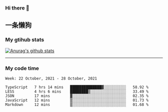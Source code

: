 ### Hi there 👋

## 一条懒狗
<!--
**kiss-me-quickly/kiss-me-quickly** is a ✨ _special_ ✨ repository because its `README.md` (this file) appears on your GitHub profile.

Here are some ideas to get you started:

- 🔭 I’m currently working on ...
- 🌱 I’m currently learning ...
- 👯 I’m looking to collaborate on ...
- 🤔 I’m looking for help with ...
- 💬 Ask me about ...
- 📫 How to reach me: ...
- 😄 Pronouns: ...
- ⚡ Fun fact: ...
-->


### My gtihub stats

[![Anurag's github stats](https://github-readme-stats.vercel.app/api?username=kiss-me-quickly)](https://github.com/anuraghazra/github-readme-stats)

***

### My code time

<!--START_SECTION:waka-->
```text
Week: 22 October, 2021 - 28 October, 2021

TypeScript   7 hrs 14 mins   ██████████████▓░░░░░░░░░░   58.92 % 
LESS         4 hrs 6 mins    ████████▒░░░░░░░░░░░░░░░░   33.49 % 
JSON         17 mins         ▓░░░░░░░░░░░░░░░░░░░░░░░░   02.35 % 
JavaScript   12 mins         ▒░░░░░░░░░░░░░░░░░░░░░░░░   01.73 % 
Markdown     12 mins         ▒░░░░░░░░░░░░░░░░░░░░░░░░   01.68 % 
```
<!--END_SECTION:waka-->
